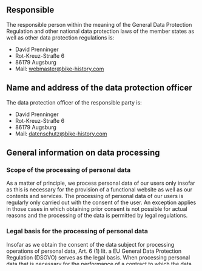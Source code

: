 ## Responsible
The responsible person within the meaning of the General Data Protection Regulation and other national data protection laws of the member states as well as other data protection regulations is:

* David Prenninger
* Rot-Kreuz-Straße 6
* 86179 Augsburg
* Mail: webmaster@bike-history.com

## Name and address of the data protection officer
The data protection officer of the responsible party is:

* David Prenninger
* Rot-Kreuz-Straße 6
* 86179 Augsburg
* Mail: datenschutz@bike-history.com

## General information on data processing
### Scope of the processing of personal data
As a matter of principle, we process personal data of our users only insofar as this is necessary for the provision of a functional website as well as our contents and services. The processing of personal data of our users is regularly only carried out with the consent of the user. An exception applies in those cases in which obtaining prior consent is not possible for actual reasons and the processing of the data is permitted by legal regulations. 

### Legal basis for the processing of personal data
Insofar as we obtain the consent of the data subject for processing operations of personal data, Art. 6 (1) lit. a EU General Data Protection Regulation (DSGVO) serves as the legal basis.
When processing personal data that is necessary for the performance of a contract to which the data subject is a party, Art. 6 (1) (b) DSGVO serves as the legal basis. This also applies to processing operations that are necessary for the performance of pre-contractual measures.
Insofar as the processing of personal data is necessary for the fulfilment of a legal obligation to which our company is subject, Art. 6 (1) c DSGVO serves as the legal basis.
In the event that vital interests of the data subject or another natural person make processing of personal data necessary, Art. 6 (1) (d) DSGVO serves as the legal basis.
If the processing is necessary to protect a legitimate interest of our company or a third party and the interests, fundamental rights and freedoms of the data subject do not override the first-mentioned interest, Art. 6 (1) lit. f DSGVO serves as the legal basis for the processing.

### Data deletion and storage period
The personal data of the data subject will be deleted or blocked as soon as the purpose of the storage no longer applies. Storage may take place in addition if this has been provided for by the European or national legislator in Union regulations, laws or other provisions to which the controller is subject. Data will also be blocked or deleted if a storage period prescribed by the aforementioned norms expires, unless there is a necessity for the continued storage of the data for the conclusion or fulfilment of a contract.

## Provision of the website and creation of log files
### Description and scope of data processing
Each time our website is accessed, our system automatically collects data and information from the computer system of the accessing computer. 
The following data is collected:

* The IP address of the user
* Date and time of access
* Websites from which the user's system accesses our website
* Websites that are accessed by the user's system via our website.

This data is also stored in the log files of our system. This data is not stored together with other personal data of the user.

### Legal basis for data processing 
The legal basis for the temporary storage of the data and the log files is Art. 6 (1) lit. f DSGVO.

#### Purpose of data processing
The temporary storage of the IP address by the system is necessary to enable delivery of the website to the user's computer. For this purpose, the user's IP address must remain stored for the duration of the session. 

The storage in log files is done to ensure the functionality of the website. In addition, we use the data to optimise the website and to ensure the security of our information technology systems. An evaluation of the data for marketing purposes does not take place in this context.

These purposes are also our legitimate interest in data processing according to Art. 6 Para. 1 lit. f DSGVO.

### Duration of storage
The data is deleted as soon as it is no longer required to achieve the purpose for which it was collected. In the case of the collection of data for the provision of the website, this is the case when the respective session has ended. 

### Possibility of objection and removal
The collection of data for the provision of the website and the storage of the data in log files is absolutely necessary for the operation of the website. Consequently, there is no possibility for the user to object.

## Contact form and e-mail contact
### Description and scope of data processing
It is possible to contact us via the e-mail address provided. In this case, the user's personal data transmitted with the e-mail will be stored. 

In this context, the data is not passed on to third parties. The data is used exclusively for processing the conversation.

## Legal basis for data processing 
The legal basis for the processing of the data is Art. 6 para. 1 lit. a DSGVO if the user has given his consent.

The legal basis for the processing of data transmitted in the course of sending an e-mail is Art. 6 para. 1 lit. f DSGVO. If the e-mail contact aims at the conclusion of a contract, the additional legal basis for the processing is Art. 6 para. 1 lit. b DSGVO.

### Purpose of the data processing
The processing of personal data by contacting us by e-mail is based on the necessary legitimate interest in processing the data.
The other personal data processed during the sending process serve to prevent misuse of the contact form and to ensure the security of our information technology systems.

### Duration of storage
The data is deleted as soon as it is no longer required to achieve the purpose for which it was collected. For the personal data from the input mask of the contact form and those sent by e-mail, this is the case when the respective conversation with the user has ended. The conversation is ended when the circumstances indicate that the matter in question has been conclusively clarified. 

The additional personal data collected during the sending process will be deleted after a period of seven days at the latest.
### Possibility of objection and removal
The user has the option of revoking his or her consent to the processing of personal data at any time. If the user contacts us by e-mail, he or she can object to the storage of his or her personal data at any time. In such a case, the conversation cannot be continued.

All personal data stored in the course of contacting us will be deleted in this case.
